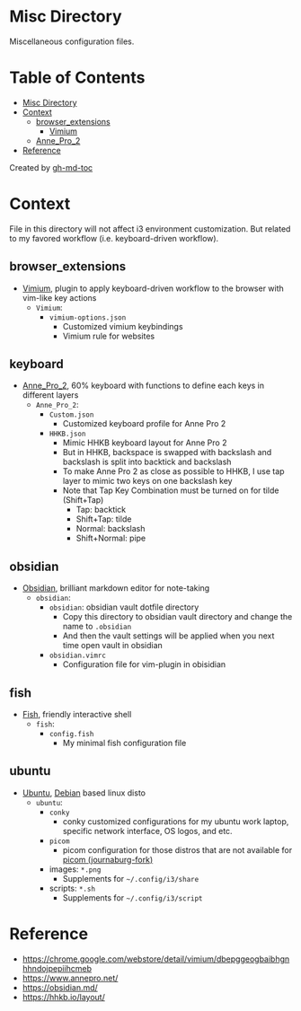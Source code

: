 # Misc Directory
Miscellaneous configuration files.

Table of Contents
=================

* [Misc Directory](#misc-directory)
* [Context](#context)
   * [browser_extensions](#browser_extensions)
      * [Vimium](#vimium)
   * [Anne_Pro_2](#anne_pro_2)
* [Reference](#reference)

Created by [gh-md-toc](https://github.com/ekalinin/github-markdown-toc)

# Context
File in this directory will not affect i3 environment customization.
But related to my favored workflow (i.e. keyboard-driven workflow).

## browser_extensions
- [Vimium](https://chrome.google.com/webstore/detail/vimium/dbepggeogbaibhgnhhndojpepiihcmeb), plugin to apply keyboard-driven workflow to the browser with vim-like key actions
    - `Vimium`:
        - `vimium-options.json`
            - Customized vimium keybindings
            - Vimium rule for websites

## keyboard
- [Anne_Pro_2](https://www.annepro.net/), 60% keyboard with functions to define each keys in different layers
    - `Anne_Pro_2`:
        - `Custom.json`
            - Customized keyboard profile for Anne Pro 2
        - `HHKB.json`
            - Mimic HHKB keyboard layout for Anne Pro 2
            - But in HHKB, backspace is swapped with backslash and backslash is split into backtick and backslash
            - To make Anne Pro 2 as close as possible to HHKB, I use tap layer to mimic two keys on one backslash key
            - Note that Tap Key Combination must be turned on for tilde (Shift+Tap)
                - Tap: backtick
                - Shift+Tap: tilde
                - Normal: backslash
                - Shift+Normal: pipe

## obsidian
- [Obsidian](https://obsidian.md/), brilliant markdown editor for note-taking
    - `obsidian`:
        - `obsidian`: obsidian vault dotfile directory
            - Copy this directory to obsidian vault directory and change the name to `.obsidian`
            - And then the vault settings will be applied when you next time open vault in obsidian
        - `obsidian.vimrc`
            - Configuration file for vim-plugin in obisidian

## fish
- [Fish](https://fishshell.com/), friendly interactive shell
    - `fish`:
        - `config.fish`
            - My minimal fish configuration file

## ubuntu
- [Ubuntu](https://ubuntu.com/), [Debian](https://www.debian.org/) based linux disto
    - `ubuntu`:
        - `conky`
            - conky customized configurations for my ubuntu work laptop, specific network interface, OS logos, and etc.
        - `picom`
            - picom configuration for those distros that are not available for [picom (journaburg-fork)](https://github.com/jonaburg/picom)
        - images: `*.png`
            - Supplements for `~/.config/i3/share`
        - scripts: `*.sh`
            - Supplements for `~/.config/i3/script`

# Reference
- https://chrome.google.com/webstore/detail/vimium/dbepggeogbaibhgnhhndojpepiihcmeb
- https://www.annepro.net/
- https://obsidian.md/
- https://hhkb.io/layout/
